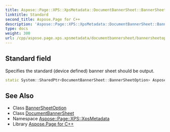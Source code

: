 ```yaml
---
title: Aspose::Page::XPS::XpsMetadata::DocumentBannerSheet::BannerSheetOption::Standard field
linktitle: Standard
second_title: Aspose.Page for C++
description: 'Aspose::Page::XPS::XpsMetadata::DocumentBannerSheet::BannerSheetOption::Standard field. Specifies the standard (device defined) banner sheet should be output in C++.'
type: docs
weight: 300
url: /cpp/aspose.page.xps.xpsmetadata/documentbannersheet/bannersheetoption/standard/
---
```

## Standard field


Specifies the standard (device defined) banner sheet should be output.

```cpp
static System::SharedPtr<DocumentBannerSheet::BannerSheetOption> Aspose::Page::XPS::XpsMetadata::DocumentBannerSheet::BannerSheetOption::Standard
```

## See Also

* Class [BannerSheetOption](../)
* Class [DocumentBannerSheet](../../)
* Namespace [Aspose::Page::XPS::XpsMetadata](../../../)
* Library [Aspose.Page for C++](../../../../)
